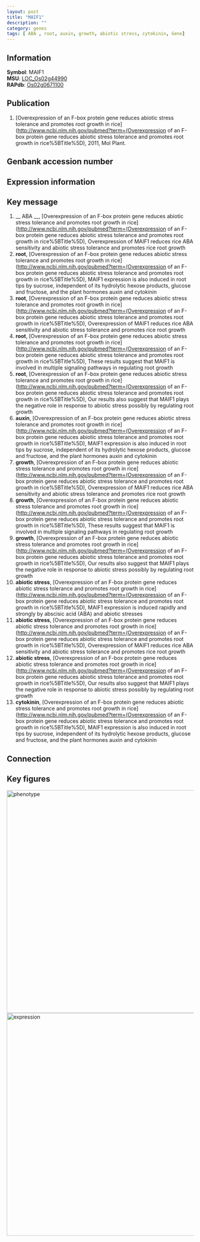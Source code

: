 ```yaml
---
layout: post
title: "MAIF1"
description: ""
category: genes
tags: [ ABA , root, auxin, growth, abiotic stress, cytokinin, Gene]
---
```


## Information
__Symbol__: MAIF1  
__MSU__: [LOC_Os02g44990](http://rice.plantbiology.msu.edu/cgi-bin/ORF_infopage.cgi?orf=LOC_Os02g44990)  
__RAPdb__: [Os02g0671100](http://rapdb.dna.affrc.go.jp/viewer/gbrowse_details/irgsp1?name=Os02g0671100)  

## Publication
1. [Overexpression of an F-box protein gene reduces abiotic stress tolerance and promotes root growth in rice](http://www.ncbi.nlm.nih.gov/pubmed?term=(Overexpression of an F-box protein gene reduces abiotic stress tolerance and promotes root growth in rice%5BTitle%5D), 2011, Mol Plant.

## Genbank accession number

## Expression information

## Key message
1. __ ABA __, [Overexpression of an F-box protein gene reduces abiotic stress tolerance and promotes root growth in rice](http://www.ncbi.nlm.nih.gov/pubmed?term=(Overexpression of an F-box protein gene reduces abiotic stress tolerance and promotes root growth in rice%5BTitle%5D),  Overexpression of MAIF1 reduces rice ABA sensitivity and abiotic stress tolerance and promotes rice root growth
2. __root__, [Overexpression of an F-box protein gene reduces abiotic stress tolerance and promotes root growth in rice](http://www.ncbi.nlm.nih.gov/pubmed?term=(Overexpression of an F-box protein gene reduces abiotic stress tolerance and promotes root growth in rice%5BTitle%5D),  MAIF1 expression is also induced in root tips by sucrose, independent of its hydrolytic hexose products, glucose and fructose, and the plant hormones auxin and cytokinin
3. __root__, [Overexpression of an F-box protein gene reduces abiotic stress tolerance and promotes root growth in rice](http://www.ncbi.nlm.nih.gov/pubmed?term=(Overexpression of an F-box protein gene reduces abiotic stress tolerance and promotes root growth in rice%5BTitle%5D),  Overexpression of MAIF1 reduces rice ABA sensitivity and abiotic stress tolerance and promotes rice root growth
4. __root__, [Overexpression of an F-box protein gene reduces abiotic stress tolerance and promotes root growth in rice](http://www.ncbi.nlm.nih.gov/pubmed?term=(Overexpression of an F-box protein gene reduces abiotic stress tolerance and promotes root growth in rice%5BTitle%5D),  These results suggest that MAIF1 is involved in multiple signaling pathways in regulating root growth
5. __root__, [Overexpression of an F-box protein gene reduces abiotic stress tolerance and promotes root growth in rice](http://www.ncbi.nlm.nih.gov/pubmed?term=(Overexpression of an F-box protein gene reduces abiotic stress tolerance and promotes root growth in rice%5BTitle%5D),  Our results also suggest that MAIF1 plays the negative role in response to abiotic stress possibly by regulating root growth
6. __auxin__, [Overexpression of an F-box protein gene reduces abiotic stress tolerance and promotes root growth in rice](http://www.ncbi.nlm.nih.gov/pubmed?term=(Overexpression of an F-box protein gene reduces abiotic stress tolerance and promotes root growth in rice%5BTitle%5D),  MAIF1 expression is also induced in root tips by sucrose, independent of its hydrolytic hexose products, glucose and fructose, and the plant hormones auxin and cytokinin
7. __growth__, [Overexpression of an F-box protein gene reduces abiotic stress tolerance and promotes root growth in rice](http://www.ncbi.nlm.nih.gov/pubmed?term=(Overexpression of an F-box protein gene reduces abiotic stress tolerance and promotes root growth in rice%5BTitle%5D),  Overexpression of MAIF1 reduces rice ABA sensitivity and abiotic stress tolerance and promotes rice root growth
8. __growth__, [Overexpression of an F-box protein gene reduces abiotic stress tolerance and promotes root growth in rice](http://www.ncbi.nlm.nih.gov/pubmed?term=(Overexpression of an F-box protein gene reduces abiotic stress tolerance and promotes root growth in rice%5BTitle%5D),  These results suggest that MAIF1 is involved in multiple signaling pathways in regulating root growth
9. __growth__, [Overexpression of an F-box protein gene reduces abiotic stress tolerance and promotes root growth in rice](http://www.ncbi.nlm.nih.gov/pubmed?term=(Overexpression of an F-box protein gene reduces abiotic stress tolerance and promotes root growth in rice%5BTitle%5D),  Our results also suggest that MAIF1 plays the negative role in response to abiotic stress possibly by regulating root growth
10. __abiotic stress__, [Overexpression of an F-box protein gene reduces abiotic stress tolerance and promotes root growth in rice](http://www.ncbi.nlm.nih.gov/pubmed?term=(Overexpression of an F-box protein gene reduces abiotic stress tolerance and promotes root growth in rice%5BTitle%5D),  MAIF1 expression is induced rapidly and strongly by abscisic acid (ABA) and abiotic stresses
11. __abiotic stress__, [Overexpression of an F-box protein gene reduces abiotic stress tolerance and promotes root growth in rice](http://www.ncbi.nlm.nih.gov/pubmed?term=(Overexpression of an F-box protein gene reduces abiotic stress tolerance and promotes root growth in rice%5BTitle%5D),  Overexpression of MAIF1 reduces rice ABA sensitivity and abiotic stress tolerance and promotes rice root growth
12. __abiotic stress__, [Overexpression of an F-box protein gene reduces abiotic stress tolerance and promotes root growth in rice](http://www.ncbi.nlm.nih.gov/pubmed?term=(Overexpression of an F-box protein gene reduces abiotic stress tolerance and promotes root growth in rice%5BTitle%5D),  Our results also suggest that MAIF1 plays the negative role in response to abiotic stress possibly by regulating root growth
13. __cytokinin__, [Overexpression of an F-box protein gene reduces abiotic stress tolerance and promotes root growth in rice](http://www.ncbi.nlm.nih.gov/pubmed?term=(Overexpression of an F-box protein gene reduces abiotic stress tolerance and promotes root growth in rice%5BTitle%5D),  MAIF1 expression is also induced in root tips by sucrose, independent of its hydrolytic hexose products, glucose and fructose, and the plant hormones auxin and cytokinin

## Connection

## Key figures
<img src="http://ricencode.github.io/images/MAIF1.pheno.png" alt="phenotype"  style="width: 600px;"/>

<img src="http://ricencode.github.io/images/MAIF1.exp.png" alt="expression"  style="width: 600px;"/>


